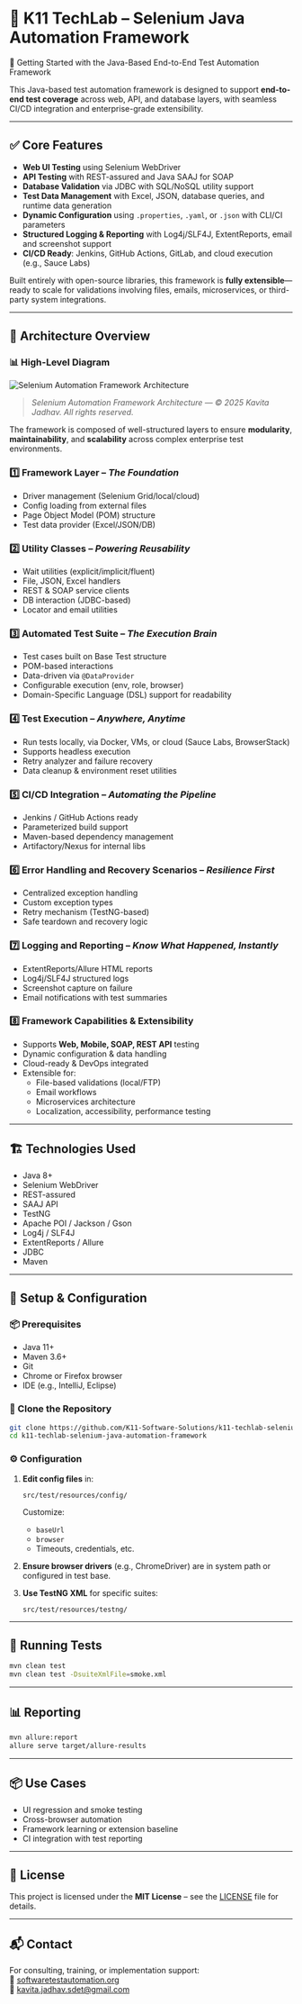 # 🧱 K11 TechLab – Selenium Java Automation Framework

🧰 Getting Started with the Java-Based End-to-End Test Automation Framework

This Java-based test automation framework is designed to support **end-to-end test coverage** across web, API, and database layers, with seamless CI/CD integration and enterprise-grade extensibility.

---

## ✅ Core Features

- **Web UI Testing** using Selenium WebDriver  
- **API Testing** with REST-assured and Java SAAJ for SOAP  
- **Database Validation** via JDBC with SQL/NoSQL utility support  
- **Test Data Management** with Excel, JSON, database queries, and runtime data generation  
- **Dynamic Configuration** using `.properties`, `.yaml`, or `.json` with CLI/CI parameters  
- **Structured Logging & Reporting** with Log4j/SLF4J, ExtentReports, email and screenshot support  
- **CI/CD Ready**: Jenkins, GitHub Actions, GitLab, and cloud execution (e.g., Sauce Labs)  

Built entirely with open-source libraries, this framework is **fully extensible**—ready to scale for validations involving files, emails, microservices, or third-party system integrations.

---

## 🧱 Architecture Overview

### 📊 High-Level Diagram

![Selenium Automation Framework Architecture](testartifacts/assets/framework_architecture.png)

> *Selenium Automation Framework Architecture — © 2025 Kavita Jadhav. All rights reserved.*


The framework is composed of well-structured layers to ensure **modularity**, **maintainability**, and **scalability** across complex enterprise test environments.

### 1️⃣ Framework Layer – *The Foundation*
- Driver management (Selenium Grid/local/cloud)
- Config loading from external files
- Page Object Model (POM) structure
- Test data provider (Excel/JSON/DB)

### 2️⃣ Utility Classes – *Powering Reusability*
- Wait utilities (explicit/implicit/fluent)
- File, JSON, Excel handlers
- REST & SOAP service clients
- DB interaction (JDBC-based)
- Locator and email utilities

### 3️⃣ Automated Test Suite – *The Execution Brain*
- Test cases built on Base Test structure
- POM-based interactions
- Data-driven via `@DataProvider`
- Configurable execution (env, role, browser)
- Domain-Specific Language (DSL) support for readability

### 4️⃣ Test Execution – *Anywhere, Anytime*
- Run tests locally, via Docker, VMs, or cloud (Sauce Labs, BrowserStack)
- Supports headless execution
- Retry analyzer and failure recovery
- Data cleanup & environment reset utilities

### 5️⃣ CI/CD Integration – *Automating the Pipeline*
- Jenkins / GitHub Actions ready
- Parameterized build support
- Maven-based dependency management
- Artifactory/Nexus for internal libs

### 6️⃣ Error Handling and Recovery Scenarios – *Resilience First*
- Centralized exception handling
- Custom exception types
- Retry mechanism (TestNG-based)
- Safe teardown and recovery logic

### 7️⃣ Logging and Reporting – *Know What Happened, Instantly*
- ExtentReports/Allure HTML reports
- Log4j/SLF4J structured logs
- Screenshot capture on failure
- Email notifications with test summaries

### 8️⃣ Framework Capabilities & Extensibility
- Supports **Web, Mobile, SOAP, REST API** testing
- Dynamic configuration & data handling
- Cloud-ready & DevOps integrated
- Extensible for:
  - File-based validations (local/FTP)
  - Email workflows
  - Microservices architecture
  - Localization, accessibility, performance testing

---

## 🏗️ Technologies Used

- Java 8+
- Selenium WebDriver
- REST-assured
- SAAJ API
- TestNG
- Apache POI / Jackson / Gson
- Log4j / SLF4J
- ExtentReports / Allure
- JDBC
- Maven

---

## 🔧 Setup & Configuration

### 📦 Prerequisites

- Java 11+  
- Maven 3.6+  
- Git  
- Chrome or Firefox browser  
- IDE (e.g., IntelliJ, Eclipse)

### 🚀 Clone the Repository

```bash
git clone https://github.com/K11-Software-Solutions/k11-techlab-selenium-java-automation-framework.git
cd k11-techlab-selenium-java-automation-framework
```

### ⚙️ Configuration

1. **Edit config files** in:
   ```
   src/test/resources/config/
   ```
   Customize:
   - `baseUrl`
   - `browser`
   - Timeouts, credentials, etc.

2. **Ensure browser drivers** (e.g., ChromeDriver) are in system path or configured in test base.

3. **Use TestNG XML** for specific suites:
   ```
   src/test/resources/testng/
   ```

---

## 🧪 Running Tests

```bash
mvn clean test
mvn clean test -DsuiteXmlFile=smoke.xml
```

---

## 📊 Reporting

```bash
mvn allure:report
allure serve target/allure-results
```

---

## 📦 Use Cases

- UI regression and smoke testing  
- Cross-browser automation  
- Framework learning or extension baseline  
- CI integration with test reporting

---

## 📄 License

This project is licensed under the **MIT License** – see the [LICENSE](LICENSE) file for details.

---

## 📬 Contact

For consulting, training, or implementation support:  
🔗 [softwaretestautomation.org](https://www.softwaretestautomation.org)  
📧 kavita.jadhav.sdet@gmail.com

